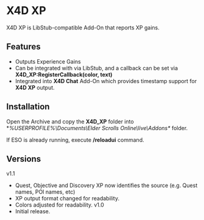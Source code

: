 # X4D **XP**

X4D XP is LibStub-compatible Add-On that reports XP gains.

## Features

* Outputs Experience Gains
* Can be integrated with via LibStub, and a callback can be set via **X4D_XP:RegisterCallback(color, text)**
* Integrated into **X4D Chat** Add-On which provides timestamp support for **X4D XP** output.

## Installation

Open the Archive and copy the **X4D_XP** folder into **%USERPROFILE%\Documents\Elder Scrolls Online\live\Addons\** folder.

If ESO is already running, execute **/reloadui** command.

## Versions
v1.1
- Quest, Objective and Discovery XP now identifies the source (e.g. Quest names, POI names, etc)
- XP output format changed for readability.
- Colors adjusted for readability.
v1.0
- Initial release.
